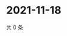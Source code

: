 # 2021-11-18

共 0 条

<!-- BEGIN WEIBO -->
<!-- 最后更新时间 Thu Nov 18 2021 10:29:40 GMT+0800 (China Standard Time) -->

<!-- END WEIBO -->

